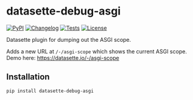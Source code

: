 # datasette-debug-asgi

[![PyPI](https://img.shields.io/pypi/v/datasette-debug-asgi.svg)](https://pypi.org/project/datasette-debug-asgi/)
[![Changelog](https://img.shields.io/github/v/release/simonw/datasette-debug-asgi?include_prereleases&label=changelog)](https://github.com/simonw/datasette-debug-asgi/releases)
[![Tests](https://github.com/simonw/datasette-debug-asgi/workflows/Test/badge.svg)](https://github.com/simonw/datasette-debug-asgi/actions?query=workflow%3ATest)
[![License](https://img.shields.io/badge/license-Apache%202.0-blue.svg)](https://github.com/simonw/datasette-debug-asgi/blob/main/LICENSE)

Datasette plugin for dumping out the ASGI scope.

Adds a new URL at `/-/asgi-scope` which shows the current ASGI scope. Demo here: https://datasette.io/-/asgi-scope

## Installation

    pip install datasette-debug-asgi
